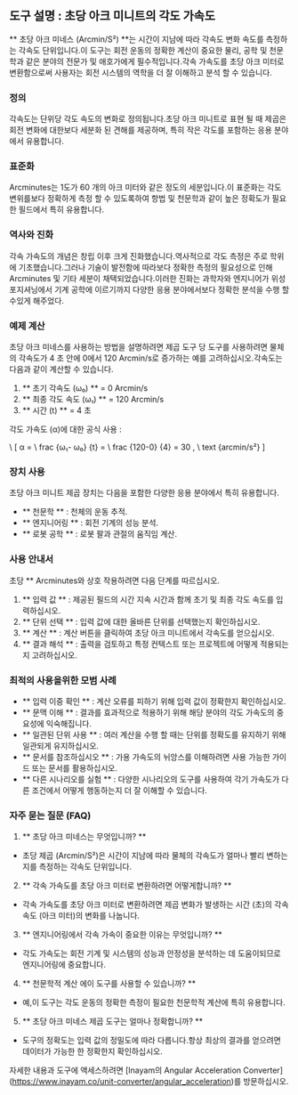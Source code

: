 ## 도구 설명 : 초당 아크 미니트의 각도 가속도

** 초당 아크 미네스 (Arcmin/S²) **는 시간이 지남에 따라 각속도 변화 속도를 측정하는 각속도 단위입니다.이 도구는 회전 운동의 정확한 계산이 중요한 물리, 공학 및 천문학과 같은 분야의 전문가 및 애호가에게 필수적입니다.각속 가속도를 초당 아크 미터로 변환함으로써 사용자는 회전 시스템의 역학을 더 잘 이해하고 분석 할 수 있습니다.

### 정의

각속도는 단위당 각도 속도의 변화로 정의됩니다.초당 아크 미니트로 표현 될 때 제곱은 회전 변화에 대한보다 세분화 된 견해를 제공하며, 특히 작은 각도를 포함하는 응용 분야에서 유용합니다.

### 표준화

Arcminutes는 1도가 60 개의 아크 미터와 같은 정도의 세분입니다.이 표준화는 각도 변위를보다 정확하게 측정 할 수 있도록하여 항법 및 천문학과 같이 높은 정확도가 필요한 필드에서 특히 유용합니다.

### 역사와 진화

각속 가속도의 개념은 창립 이후 크게 진화했습니다.역사적으로 각도 측정은 주로 학위에 기초했습니다.그러나 기술이 발전함에 따라보다 정확한 측정의 필요성으로 인해 Arcminutes 및 기타 세분이 채택되었습니다.이러한 진화는 과학자와 엔지니어가 위성 포지셔닝에서 기계 공학에 이르기까지 다양한 응용 분야에서보다 정확한 분석을 수행 할 수있게 해주었다.

### 예제 계산

초당 아크 미네스를 사용하는 방법을 설명하려면 제곱 도구 당 도구를 사용하려면 물체의 각속도가 4 초 안에 0에서 120 Arcmin/s로 증가하는 예를 고려하십시오.각속도는 다음과 같이 계산할 수 있습니다.

1. ** 초기 각속도 (ω₀) ** = 0 Arcmin/s
2. ** 최종 각도 속도 (ω₁) ** = 120 Arcmin/s
3. ** 시간 (t) ** = 4 초

각도 가속도 (α)에 대한 공식 사용 :

\ [
α = \ frac {ω₁- ω₀} {t} = \ frac {120-0} {4} = 30 \, \ text {arcmin/s²}
\]

### 장치 사용

초당 아크 미니트 제곱 장치는 다음을 포함한 다양한 응용 분야에서 특히 유용합니다.

- ** 천문학 ** : 천체의 운동 추적.
- ** 엔지니어링 ** : 회전 기계의 성능 분석.
- ** 로봇 공학 ** : 로봇 팔과 관절의 움직임 계산.

### 사용 안내서

초당 ** Arcminutes와 상호 작용하려면 다음 단계를 따르십시오.

1. ** 입력 값 ** : 제공된 필드의 시간 지속 시간과 함께 초기 및 최종 각도 속도를 입력하십시오.
2. ** 단위 선택 ** : 입력 값에 대한 올바른 단위를 선택했는지 확인하십시오.
3. ** 계산 ** : 계산 버튼을 클릭하여 초당 아크 미니트에서 각속도를 얻으십시오.
4. ** 결과 해석 ** : 출력을 검토하고 특정 컨텍스트 또는 프로젝트에 어떻게 적용되는지 고려하십시오.

### 최적의 사용을위한 모범 사례

- ** 입력 이중 확인 ** : 계산 오류를 피하기 위해 입력 값이 정확한지 확인하십시오.
- ** 문맥 이해 ** : 결과를 효과적으로 적용하기 위해 해당 분야의 각도 가속도의 중요성에 익숙해집니다.
- ** 일관된 단위 사용 ** : 여러 계산을 수행 할 때는 단위를 정확도를 유지하기 위해 일관되게 유지하십시오.
- ** 문서를 참조하십시오 ** : 가용 가속도의 뉘앙스를 이해하려면 사용 가능한 가이드 또는 문서를 활용하십시오.
- ** 다른 시나리오를 실험 ** : 다양한 시나리오의 도구를 사용하여 각기 가속도가 다른 조건에서 어떻게 행동하는지 더 잘 이해할 수 있습니다.

### 자주 묻는 질문 (FAQ)

1. ** 초당 아크 미네스는 무엇입니까? **
- 초당 제곱 (Arcmin/S²)은 시간이 지남에 따라 물체의 각속도가 얼마나 빨리 변하는지를 측정하는 각속도 단위입니다.

2. ** 각속 가속도를 초당 아크 미터로 변환하려면 어떻게합니까? **
- 각속 가속도를 초당 아크 미터로 변환하려면 제곱 변화가 발생하는 시간 (초)의 각속 속도 (아크 미터)의 변화를 나눕니다.

3. ** 엔지니어링에서 각속 가속이 중요한 이유는 무엇입니까? **
- 각도 가속도는 회전 기계 및 시스템의 성능과 안정성을 분석하는 데 도움이되므로 엔지니어링에 중요합니다.

4. ** 천문학적 계산 에이 도구를 사용할 수 있습니까? **
- 예,이 도구는 각도 운동의 정확한 측정이 필요한 천문학적 계산에 특히 유용합니다.

5. ** 초당 아크 미네스 제곱 도구는 얼마나 정확합니까? **
- 도구의 정확도는 입력 값의 정밀도에 따라 다릅니다.항상 최상의 결과를 얻으려면 데이터가 가능한 한 정확한지 확인하십시오.

자세한 내용과 도구에 액세스하려면 [Inayam의 Angular Acceleration Converter] (https://www.inayam.co/unit-converter/angular_acceleration)를 방문하십시오.